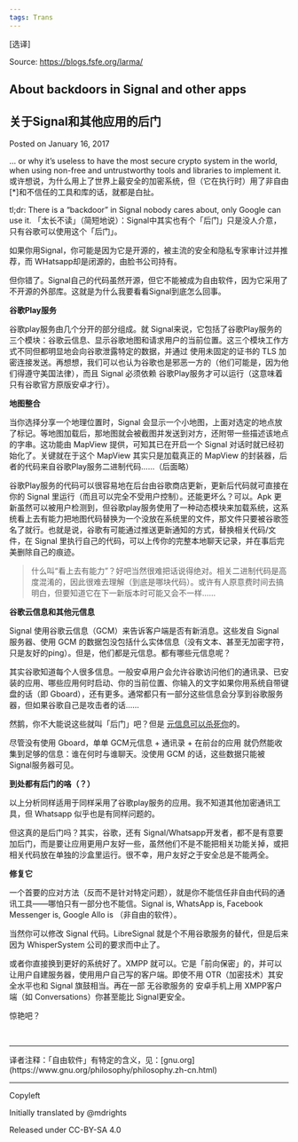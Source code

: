 ```yaml
---
tags: Trans
---
```


[选译]

Source: https://blogs.fsfe.org/larma/


## About backdoors in Signal and other apps
## 关于Signal和其他应用的后门

Posted on January 16, 2017	

… or why it’s useless to have the most secure crypto system in the world, when using non-free and untrustworthy tools and libraries to implement it.
或许想说，为什么用上了世界上最安全的加密系统，但（它在执行时）用了非自由[*]和不信任的工具和库的话，就都是白扯。

tl;dr: There is a “backdoor” in Signal nobody cares about, only Google can use it.
「太长不读」（简短地说）：Signal中其实也有个「后门」只是没人介意，只有谷歌可以使用这个「后门」。

如果你用Signal，你可能是因为它是开源的，被主流的安全和隐私专家审计过并推荐，而 WHatsapp却是闭源的，由脸书公司持有。

但你错了。Signal自己的代码虽然开源，但它不能被成为自由软件，因为它采用了不开源的外部库。这就是为什么我要看看Signal到底怎么回事。


**谷歌Play服务**

谷歌play服务由几个分开的部分组成。就 Signal来说，它包括了谷歌Play服务的三个模块：谷歌云信息、显示谷歌地图和请求用户的当前位置。这三个模块工作方式不同但都明显地会向谷歌泄露特定的数据，并通过 使用未固定的证书的 TLS 加密连接发送。再想想，我们可以也认为谷歌也是邪恶一方的（他们可能是，因为他们得遵守美国法律），而且 Signal 必须依赖 谷歌Play服务才可以运行（这意味着只有谷歌官方原版安卓才行）。


__地图整合__

当你选择分享一个地理位置时，Signal 会显示一个小地图，上面对选定的地点放了标记。等地图加载后，那地图就会被截图并发送到对方，还附带一些描述该地点的字串。这功能由 MapView 提供，可知其已在开启一个 Signal 对话时就已经初始化了。关键就在于这个 MapView 其实只是加载真正的 MapView 的封装器，后者的代码来自谷歌Play服务二进制代码……（后面略）

谷歌Play服务的代码可以很容易地在后台由谷歌商店更新，更新后代码就可直接在你的 Signal 里运行（而且可以完全不受用户控制）。还能更坏么？可以。Apk 更新虽然可以被用户检测到，但谷歌play服务使用了一种动态模块来加载系统，这系统看上去有能力把地图代码替换为一个没放在系统里的文件，那文件只要被谷歌签名了就行。也就是说，谷歌有可能通过推送更新通知的方式，替换相关代码/文件，在 Signal 里执行自己的代码，可以上传你的完整本地聊天记录，并在事后完美删除自己的痕迹。

> 什么叫“看上去有能力”？好吧当然很难把话说得绝对。相关二进制代码是高度混淆的，因此很难去理解（到底是哪块代码）。或许有人原意费时间去搞明白，但要知道它在下一新版本时可能又会不一样……


__谷歌云信息和其他元信息__

Signal 使用谷歌云信息（GCM）来告诉客户端是否有新消息。这些发自 Signal 服务器、使用 GCM 的数据包没包括什么实体信息（没有文本、甚至无加密字符，只是友好的ping）。但是，他们都是元信息。都有哪些元信息呢？

其实谷歌知道每个人很多信息。一般安卓用户会允许谷歌访问他们的通讯录、已安装的应用、哪些应用何时启动、你的当前位置、你输入的文字如果你用系统自带键盘的话（即 Gboard），还有更多。通常都只有一部分这些信息会分享到谷歌服务器，但如果谷歌自己是攻击者的话……

然鹅，你不大能说这些就叫「后门」吧？但是 [元信息可以杀死你](http://www.nybooks.com/daily/2014/05/10/we-kill-people-based-metadata/)的。

尽管没有使用 Gboard，单单 GCM元信息 + 通讯录 + 在前台的应用 就仍然能收集到足够的信息：谁在何时与谁聊天。没使用 GCM 的话，这些数据只能被 Signal服务器可见。


**到处都有后门的咯（？）**

以上分析同样适用于同样采用了谷歌play服务的应用。我不知道其他加密通讯工具，但 Whatsapp 似乎也是有同样问题的。

但这真的是后门吗？其实，谷歌，还有 Signal/Whatsapp开发者，都不是有意要加后门，而是要让应用更用户友好一些，虽然他们不是不能把相关功能关掉，或把相关代码放在单独的沙盒里运行。很不幸，用户友好之于安全总是不能两全。


**修复它**

一个首要的应对方法（反而不是针对特定问题），就是你不能信任非自由代码的通讯工具——哪怕只有一部分也不能信。Signal is, WhatsApp is, Facebook Messenger is, Google Allo is （非自由的软件）。

当然你可以修改 Signal 代码。LibreSignal 就是个不用谷歌服务的替代，但是后来因为 WhisperSystem 公司的要求而中止了。

或者你直接换到更好的系统好了。XMPP 就可以。它是「前向保密」的，并可以让用户自建服务器，使用用户自己写的客户端。即使不用 OTR（加密技术）其安全水平也和 Signal 旗鼓相当。再在一部 无谷歌服务的 安卓手机上用 XMPP客户端（如 Conversations）你甚至能比 Signal更安全。

惊艳吧？

<br />
<hr>
译者注释：「自由软件」有特定的含义，见：[gnu.org](https://www.gnu.org/philosophy/philosophy.zh-cn.html)

<br />
<hr>
Copyleft

Initially translated by @mdrights

Released under CC-BY-SA 4.0
